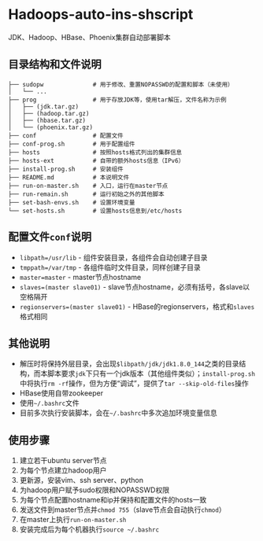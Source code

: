 # Hadoops-auto-ins-shscript
JDK、Hadoop、HBase、Phoenix集群自动部署脚本

## 目录结构和文件说明
```
├── sudopw              # 用于修改、重置NOPASSWD的配置和脚本（未使用）
│   └── ...
├── prog                # 用于存放JDK等，使用tar解压，文件名称为示例
│   ├── (jdk.tar.gz)
│   ├── (hadoop.tar.gz)
│   ├── (hbase.tar.gz)
│   └── (phoenix.tar.gz)
├── conf                # 配置文件
├── conf-prog.sh        # 用于配置组件
├── hosts               # 按照hosts格式列出的集群信息
├── hosts-ext           # 自带的额外hosts信息（IPv6）
├── install-prog.sh     # 安装组件
├── README.md           # 本说明文件
├── run-on-master.sh    # 入口，运行在master节点
├── run-remain.sh       # 运行初始之外的其他脚本
├── set-bash-envs.sh    # 设置环境变量
└── set-hosts.sh        # 设置hosts信息到/etc/hosts
```

## 配置文件`conf`说明
- `libpath=/usr/lib` - 组件安装目录，各组件会自动创建子目录
- `tmppath=/var/tmp` - 各组件临时文件目录，同样创建子目录
- `master=master` - master节点hostname
- `slaves=(master slave01)` - slave节点hostname，必须有括号，各slave以空格隔开
- `regionservers=(master slave01)` - HBase的regionservers，格式和`slaves`格式相同


## 其他说明
- 解压时将保持外层目录，会出现`$libpath/jdk/jdk1.8.0_144`之类的目录结构，而本脚本要求`jdk`下只有一个jdk版本（其他组件类似）；`install-prog.sh`中将执行`rm -rf`操作，但为方便“调试”，提供了`tar --skip-old-files`操作
- HBase使用自带zookeeper
- 使用`~/.bashrc`文件
- 目前多次执行安装脚本，会在`~/.bashrc`中多次追加环境变量信息

## 使用步骤
1. 建立若干ubuntu server节点
2. 为每个节点建立hadoop用户
3. 更新源，安装vim、ssh server、python
3. 为hadoop用户赋予sudo权限和NOPASSWD权限
4. 为每个节点配置hostname和ip并保持和配置文件的hosts一致
5. 发送文件到master节点并`chmod 755`（slave节点会自动执行`chmod`）
6. 在master上执行`run-on-master.sh`
7. 安装完成后为每个机器执行`source ~/.bashrc`
